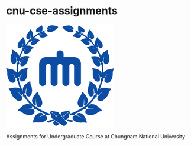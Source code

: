 # cnu-cse-assignments

![](docs/cnu-symbol.jpg)

Assignments for Undergraduate Course at Chungnam National University
